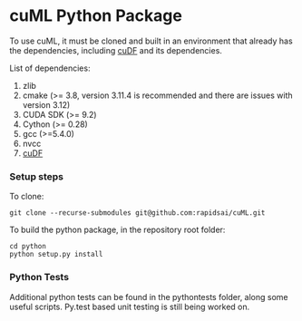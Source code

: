 # cuML Python Package

To use cuML, it must be cloned and built in an environment that already has the dependencies, including [cuDF](https://github.com/rapidsai/cudf) and its dependencies.

List of dependencies:

1. zlib
2. cmake (>= 3.8, version 3.11.4 is recommended and there are issues with version 3.12)
3. CUDA SDK (>= 9.2)
4. Cython (>= 0.28)
5. gcc (>=5.4.0)
6. nvcc
7. [cuDF](https://github.com/rapidsai/cudf)

### Setup steps

To clone:

```
git clone --recurse-submodules git@github.com:rapidsai/cuML.git
```

To build the python package, in the repository root folder:

```
cd python
python setup.py install
```

### Python Tests

Additional python tests can be found in the pythontests folder, along some useful scripts. Py.test based unit testing is still being worked on.
